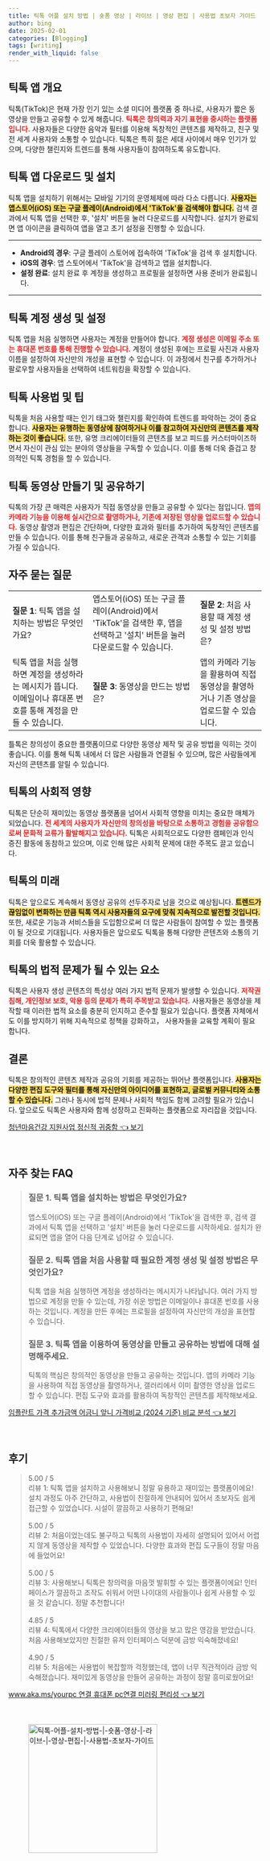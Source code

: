 ```yaml
---
title: 틱톡 어플 설치 방법 | 숏폼 영상 | 라이브 | 영상 편집 | 사용법 초보자 가이드
author: bing
date: 2025-02-01
categories: [Blogging]
tags: [writing]
render_with_liquid: false
---
```



<h2 id='틱톡 앱 개요'>틱톡 앱 개요</h2>

<p>틱톡(TikTok)은 현재 가장 인기 있는 소셜 미디어 플랫폼 중 하나로, 사용자가 짧은 동영상을 만들고 공유할 수 있게 해줍니다. <b><span style="color: #ee2323;">틱톡은 창의력과 자기 표현을 중시하는 플랫폼입니다.</span></b> 사용자들은 다양한 음악과 필터를 이용해 독창적인 콘텐츠를 제작하고, 친구 및 전 세계 사용자와 소통할 수 있습니다. 틱톡은 특히 젊은 세대 사이에서 매우 인기가 있으며, 다양한 챌린지와 트렌드를 통해 사용자들이 참여하도록 유도합니다.</p>

<h2 id='틱톡 앱 다운로드 및 설치'>틱톡 앱 다운로드 및 설치</h2>

<p>틱톡 앱을 설치하기 위해서는 모바일 기기의 운영체제에 따라 다소 다릅니다. <b><span style="background-color: #ffe066;">사용자는 앱스토어(iOS) 또는 구글 플레이(Android)에서 'TikTok'을 검색해야 합니다.</span></b> 검색 결과에서 틱톡 앱을 선택한 후, '설치' 버튼을 눌러 다운로드를 시작합니다. 설치가 완료되면 앱 아이콘을 클릭하여 앱을 열고 초기 설정을 진행할 수 있습니다.</p>

<hr />

<ul>
    <li><b>Android의 경우</b>: 구글 플레이 스토어에 접속하여 'TikTok'을 검색 후 설치합니다.</li>
    <li><b>iOS의 경우</b>: 앱 스토어에서 'TikTok'을 검색하고 앱을 설치합니다.</li>
    <li><b>설정 완료</b>: 설치 완료 후 계정을 생성하고 프로필을 설정하면 사용 준비가 완료됩니다.</li>
</ul>

<hr />

<h2 id='틱톡 계정 생성 및 설정'>틱톡 계정 생성 및 설정</h2>

<p>틱톡 앱을 처음 실행하면 사용자는 계정을 만들어야 합니다. <b><span style="color: #ee2323;">계정 생성은 이메일 주소 또는 휴대폰 번호를 통해 진행할 수 있습니다.</span></b> 계정이 생성된 후에는 프로필 사진과 사용자 이름을 설정하여 자신만의 개성을 표현할 수 있습니다. 이 과정에서 친구를 추가하거나 팔로우할 사용자들을 선택하여 네트워킹을 확장할 수 있습니다.</p>

<h2 id='틱톡 사용법 및 팁'>틱톡 사용법 및 팁</h2>

<p>틱톡을 처음 사용할 때는 인기 태그와 챌린지를 확인하여 트렌드를 파악하는 것이 중요합니다. <b><span style="background-color: #ffe066;">사용자는 유행하는 동영상에 참여하거나 이를 참고하여 자신만의 콘텐츠를 제작하는 것이 좋습니다.</span></b> 또한, 유명 크리에이터들의 콘텐츠를 보고 피드를 커스터마이즈하면서 자신이 관심 있는 분야의 영상들을 구독할 수 있습니다. 이를 통해 더욱 즐겁고 창의적인 틱톡 경험을 할 수 있습니다.</p>

<h2 id='틱톡 동영상 만들기 및 공유하기'>틱톡 동영상 만들기 및 공유하기</h2>

<p>틱톡의 가장 큰 매력은 사용자가 직접 동영상을 만들고 공유할 수 있다는 점입니다. <b><span style="color: #ee2323;">앱의 카메라 기능을 이용해 실시간으로 촬영하거나, 기존에 저장된 영상을 업로드할 수 있습니다.</span></b> 동영상 촬영과 편집은 간단하며, 다양한 효과와 필터를 추가하여 독창적인 콘텐츠를 만들 수 있습니다. 이를 통해 친구들과 공유하고, 새로운 관객과 소통할 수 있는 기회를 가질 수 있습니다.</p>

<h2 id='자주 묻는 질문'>자주 묻는 질문</h2>

<table>
    <tr>
        <td><b>질문 1</b>: 틱톡 앱을 설치하는 방법은 무엇인가요?</td>
        <td>앱스토어(iOS) 또는 구글 플레이(Android)에서 'TikTok'을 검색한 후, 앱을 선택하고 '설치' 버튼을 눌러 다운로드할 수 있습니다.</td>
        <td><b>질문 2</b>: 처음 사용할 때 계정 생성 및 설정 방법은?</td>
    </tr>
    <tr>
        <td>틱톡 앱을 처음 실행하면 계정을 생성하라는 메시지가 뜹니다. 이메일이나 휴대폰 번호를 통해 계정을 만들 수 있습니다.</td>
        <td><b>질문 3</b>: 동영상을 만드는 방법은?</td>
        <td>앱의 카메라 기능을 활용하여 직접 동영상을 촬영하거나 기존 영상을 업로드할 수 있습니다.</td>
    </tr>
</table>

<p>틀톡은 창의성이 중요한 플랫폼이므로 다양한 동영상 제작 및 공유 방법을 익히는 것이 좋습니다. 이를 통해 틱톡 내에서 더 많은 사람들과 연결될 수 있으며, 많은 사람들에게 자신의 콘텐츠를 알릴 수 있습니다.</p>

<h2 id='틱톡의 사회적 영향'>틱톡의 사회적 영향</h2>

<p>틱톡은 단순히 재미있는 동영상 플랫폼을 넘어서 사회적 영향을 미치는 중요한 매체가 되었습니다. <b><span style="color: #ee2323;">전 세계의 사용자가 자신만의 창의성을 바탕으로 소통하고 경험을 공유함으로써 문화적 교류가 활발해지고 있습니다.</span></b> 틱톡은 사회적으로도 다양한 캠페인과 인식 증진 활동에 동참하고 있으며, 이로 인해 많은 사회적 문제에 대한 주목도 끌고 있습니다.</p>

<h2 id='틱톡의 미래'>틱톡의 미래</h2>

<p>틱톡은 앞으로도 계속해서 동영상 공유의 선두주자로 남을 것으로 예상됩니다. <b><span style="background-color: #ffe066;">트렌드가 끊임없이 변화하는 만큼 틱톡 역시 사용자들의 요구에 맞춰 지속적으로 발전할 것입니다.</span></b> 또한, 새로운 기능과 서비스들을 도입함으로써 더 많은 사람들이 참여할 수 있는 플랫폼이 될 것으로 기대됩니다. 사용자들은 앞으로도 틱톡을 통해 다양한 콘텐츠와 소통의 기회를 더욱 활용할 수 있습니다.</p>

<h2 id='틱톡의 법적 문제가 될 수 있는 요소'>틱톡의 법적 문제가 될 수 있는 요소</h2>

<p>틱톡은 사용자 생성 콘텐츠의 특성상 여러 가지 법적 문제가 발생할 수 있습니다. <b><span style="color: #ee2323;">저작권 침해, 개인정보 보호, 악용 등의 문제가 특히 주목받고 있습니다.</span></b> 사용자들은 동영상을 제작할 때 이러한 법적 요소를 충분히 인지하고 준수할 필요가 있습니다. 플랫폼 자체에서도 이를 방지하기 위해 지속적으로 정책을 강화하고， 사용자들을 교육할 계획이 필요합니다.</p>

<h2 id='결론'>결론</h2>

<p>틱톡은 창의적인 콘텐츠 제작과 공유의 기회를 제공하는 뛰어난 플랫폼입니다. <b><span style="background-color: #ffe066;">사용자는 다양한 편집 도구와 필터를 통해 자신만의 아이디어를 표현하고, 글로벌 커뮤니티와 소통할 수 있습니다.</span></b> 그러나 동시에 법적 문제나 사회적 책임도 함께 고려할 필요가 있습니다. 앞으로도 틱톡은 사용자와 함께 성장하고 진화하는 플랫폼으로 자리잡을 것입니다.</p>


<p><a class="click-button" title="청년마음건강 지원사업 정신적 귀중함" href="https://24nara.github.io/posts/%EC%B2%AD%EB%85%84%EB%A7%88%EC%9D%8C%EA%B1%B4%EA%B0%95-%EC%A7%80%EC%9B%90%EC%82%AC%EC%97%85-%EC%A0%95%EC%8B%A0%EC%A0%81-%EA%B7%80%EC%A4%91%ED%95%A8/" rel="dofollow">청년마음건강 지원사업 정신적 귀중함 👈 보기</a></p><br>
<h2 id='자주_찾는_FAQ'>자주 찾는 FAQ</h2>
<div itemscope="" itemtype="https://schema.org/FAQPage"> 
<blockquote> 
<div itemscope="" itemprop="mainEntity" itemtype="https://schema.org/Question"> 
<h3 itemprop="name">질문 1. 틱톡 앱을 설치하는 방법은 무엇인가요?</h3> 
<div itemscope="" itemprop="acceptedAnswer" itemtype="https://schema.org/Answer"> 
<span itemprop="text"> 
<p>앱스토어(iOS) 또는 구글 플레이(Android)에서 'TikTok'을 검색한 후, 검색 결과에서 틱톡 앱을 선택하고 '설치' 버튼을 눌러 다운로드를 시작하세요. 설치가 완료되면 앱을 열어 다음 단계로 넘어갈 수 있습니다.</p> 
</span> 
</div> 
</div> 

<div itemscope="" itemprop="mainEntity" itemtype="https://schema.org/Question"> 
<h3 itemprop="name">질문 2. 틱톡 앱을 처음 사용할 때 필요한 계정 생성 및 설정 방법은 무엇인가요?</h3> 
<div itemscope="" itemprop="acceptedAnswer" itemtype="https://schema.org/Answer"> 
<span itemprop="text"> 
<p>틱톡 앱을 처음 실행하면 계정을 생성하라는 메시지가 나타납니다. 여러 가지 방법으로 계정을 만들 수 있는데, 가장 쉬운 방법은 이메일이나 휴대폰 번호를 사용하는 것입니다. 계정을 만든 후에는 프로필을 설정하여 자신만의 개성을 표현할 수 있습니다.</p> 
</span> 
</div> 
</div> 

<div itemscope="" itemprop="mainEntity" itemtype="https://schema.org/Question"> 
<h3 itemprop="name">질문 3. 틱톡 앱을 이용하여 동영상을 만들고 공유하는 방법에 대해 설명해주세요.</h3> 
<div itemscope="" itemprop="acceptedAnswer" itemtype="https://schema.org/Answer"> 
<span itemprop="text"> 
<p>틱톡의 핵심은 창의적인 동영상을 만들고 공유하는 것입니다. 앱의 카메라 기능을 사용하여 직접 동영상을 촬영하거나, 갤러리에서 이미 촬영한 영상을 업로드할 수 있습니다. 편집 도구와 효과를 활용하여 독창적인 콘텐츠를 제작해보세요.</p> 
</span> 
</div> 
</div> 

</blockquote> 
</div>
<p><a class="click-button" title="임플란트 가격 추가금액 어금니 앞니 가격비교 (2024 기준) 비교 분석" href="https://24nara.github.io/posts/%EC%9E%84%ED%94%8C%EB%9E%80%ED%8A%B8-%EA%B0%80%EA%B2%A9-%EC%B6%94%EA%B0%80%EA%B8%88%EC%95%A1-%EC%96%B4%EA%B8%88%EB%8B%88-%EC%95%9E%EB%8B%88-%EA%B0%80%EA%B2%A9%EB%B9%84%EA%B5%90-(2024-%EA%B8%B0%EC%A4%80)-%EB%B9%84%EA%B5%90-%EB%B6%84%EC%84%9D/" rel="dofollow">임플란트 가격 추가금액 어금니 앞니 가격비교 (2024 기준) 비교 분석 👈 보기</a></p><br>
<h2 id='후기'>후기</h2>
<div itemscope itemtype="https://schema.org/Product">
  <blockquote>
  <div itemprop="review" itemscope itemtype="https://schema.org/Review">
      <div itemprop="reviewRating" itemscope itemtype="https://schema.org/Rating"> <span itemprop="ratingValue">5.00</span> / <span itemprop="bestRating">5</span> </div>
      <span itemprop="reviewBody">리뷰 1: 틱톡 앱을 설치하고 사용해보니 정말 유용하고 재미있는 플랫폼이에요! 설치 과정도 아주 간단하고, 사용법이 친절하게 안내되어 있어서 초보자도 쉽게 접근할 수 있었습니다. 시설이 깔끔하고 사용하기 편해요!</span>
  </div>
  <br>
  <div itemprop="review" itemscope itemtype="https://schema.org/Review">
      <div itemprop="reviewRating" itemscope itemtype="https://schema.org/Rating"> <span itemprop="ratingValue">5.00</span> / <span itemprop="bestRating">5</span> </div>
      <span itemprop="reviewBody">리뷰 2: 처음이었는데도 불구하고 틱톡의 사용법이 자세히 설명되어 있어서 어렵지 않게 동영상을 제작할 수 있었습니다. 다양한 효과와 편집 도구들이 정말 마음에 들었어요!</span>
  </div>
  <br>
  <div itemprop="review" itemscope itemtype="https://schema.org/Review">
      <div itemprop="reviewRating" itemscope itemtype="https://schema.org/Rating"> <span itemprop="ratingValue">5.00</span> / <span itemprop="bestRating">5</span> </div>
      <span itemprop="reviewBody">리뷰 3: 사용해보니 틱톡은 창의력을 마음껏 발휘할 수 있는 플랫폼이에요! 인터페이스가 깔끔하고 조작도 쉬워서 어떤 나이대의 사람들이나 쉽게 사용할 수 있을 것 같습니다. 정말 추천합니다!</span>
  </div>
  <br>
  <div itemprop="review" itemscope itemtype="https://schema.org/Review">
      <div itemprop="reviewRating" itemscope itemtype="https://schema.org/Rating"> <span itemprop="ratingValue">4.85</span> / <span itemprop="bestRating">5</span> </div>
      <span itemprop="reviewBody">리뷰 4: 틱톡에서 다양한 크리에이터들의 영상을 보고 많은 영감을 받았습니다. 처음 사용해보았지만 친절한 유저 인터페이스 덕분에 금방 익숙해졌네요!</span>
  </div>
  <br>
  <div itemprop="review" itemscope itemtype="https://schema.org/Review">
      <div itemprop="reviewRating" itemscope itemtype="https://schema.org/Rating"> <span itemprop="ratingValue">4.90</span> / <span itemprop="bestRating">5</span> </div>
      <span itemprop="reviewBody">리뷰 5: 처음에는 사용법이 복잡할까 걱정했는데, 앱이 너무 직관적이라 금방 익숙해졌습니다. 재미있게 동영상을 만들어 공유하는 과정이 정말 흥미로웠어요!</span>
  </div>
  </blockquote>
</div>
<p><a class="click-button" title="www.aka.ms/yourpc 연결 휴대폰 pc연결 미러링 편리성" href="https://24nara.github.io/posts/www.aka.msyourpc-%EC%97%B0%EA%B2%B0-%ED%9C%B4%EB%8C%80%ED%8F%B0-pc%EC%97%B0%EA%B2%B0-%EB%AF%B8%EB%9F%AC%EB%A7%81-%ED%8E%B8%EB%A6%AC%EC%84%B1/" rel="dofollow">www.aka.ms/yourpc 연결 휴대폰 pc연결 미러링 편리성 👈 보기</a></p><br>
<figure class="image"><img src="https://24nara.github.io/assets/img/thumbnail/틱톡-어플-설치-방법-|-숏폼-영상-|-라이브-|-영상-편집-|-사용법-초보자-가이드.webp" alt="틱톡-어플-설치-방법-|-숏폼-영상-|-라이브-|-영상-편집-|-사용법-초보자-가이드" width="256" height="256"></figure>